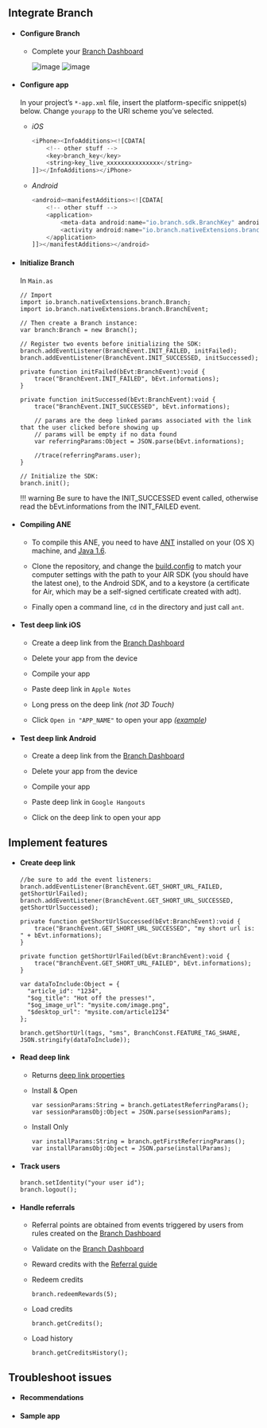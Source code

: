 ## Integrate Branch

- #### Configure Branch

    - Complete your [Branch Dashboard](https://dashboard.branch.io/settings/link)

        ![image](https://i.imgur.com/wazVu3U.png)
        ![image](https://i.imgur.com/9PEylbS.png)

- #### Configure app

    In your project’s `*-app.xml` file, insert the platform-specific snippet(s) below. Change `yourapp` to the URI scheme you’ve selected.

    - *iOS*

        ```js
        <iPhone><InfoAdditions><![CDATA[
            <!-- other stuff -->
            <key>branch_key</key>
            <string>key_live_xxxxxxxxxxxxxxx</string>
        ]]></InfoAdditions></iPhone>
        ```

    - *Android*

        ```js
        <android><manifestAdditions><![CDATA[
            <!-- other stuff -->
            <application>
                <meta-data android:name="io.branch.sdk.BranchKey" android:value="key_live_xxxxxxxxxxxxxxx" />
                <activity android:name="io.branch.nativeExtensions.branch.BranchActivity" android:launchMode="singleTask" android:theme="@android:style/Theme.Translucent.NoTitleBar.Fullscreen" />
            </application>
        ]]></manifestAdditions></android>
        ```

- #### Initialize Branch

    In `Main.as`

    ```as3
    // Import
    import io.branch.nativeExtensions.branch.Branch;
    import io.branch.nativeExtensions.branch.BranchEvent;

    // Then create a Branch instance:
    var branch:Branch = new Branch();

    // Register two events before initializing the SDK:
    branch.addEventListener(BranchEvent.INIT_FAILED, initFailed);
    branch.addEventListener(BranchEvent.INIT_SUCCESSED, initSuccessed);

    private function initFailed(bEvt:BranchEvent):void {
        trace("BranchEvent.INIT_FAILED", bEvt.informations);
    }

    private function initSuccessed(bEvt:BranchEvent):void {
        trace("BranchEvent.INIT_SUCCESSED", bEvt.informations);

        // params are the deep linked params associated with the link that the user clicked before showing up
        // params will be empty if no data found
        var referringParams:Object = JSON.parse(bEvt.informations);

        //trace(referringParams.user);
    }

    // Initialize the SDK:
    branch.init();
    ```

    !!! warning
        Be sure to have the INIT_SUCCESSED event called, otherwise read the bEvt.informations from the INIT_FAILED event.

- #### Compiling ANE

    - To compile this ANE, you need to have [ANT](https://ant.apache.org/) installed on your (OS X) machine, and [Java 1.6](https://support.apple.com/kb/DL1572).

    - Clone the repository, and change the [build.config](https://github.com/BranchMetrics/Branch-AIR-ANE-SDK/blob/master/build/build.config) to match your computer settings with the path to your AIR SDK (you should have the latest one), to the Android SDK, and to a keystore (a certificate for Air, which may be a self-signed certificate created with adt).

    - Finally open a command line, `cd` in the directory and just call `ant`.

- #### Test deep link iOS

    - Create a deep link from the [Branch Dashboard](https://dashboard.branch.io/marketing)

    - Delete your app from the device

    - Compile your app

    - Paste deep link in `Apple Notes`

    - Long press on the deep link *(not 3D Touch)*

    - Click `Open in "APP_NAME"` to open your app *([example](https://i.imgur.com/VJVICXd.png))*

- #### Test deep link Android

    - Create a deep link from the [Branch Dashboard](https://dashboard.branch.io/marketing)

    - Delete your app from the device

    - Compile your app

    - Paste deep link in `Google Hangouts`

    - Click on the deep link to open your app

## Implement features

- #### Create deep link

    ```as3
    //be sure to add the event listeners:
    branch.addEventListener(BranchEvent.GET_SHORT_URL_FAILED, getShortUrlFailed);
    branch.addEventListener(BranchEvent.GET_SHORT_URL_SUCCESSED, getShortUrlSuccessed);

    private function getShortUrlSuccessed(bEvt:BranchEvent):void {
        trace("BranchEvent.GET_SHORT_URL_SUCCESSED", "my short url is: " + bEvt.informations);
    }

    private function getShortUrlFailed(bEvt:BranchEvent):void {
        trace("BranchEvent.GET_SHORT_URL_FAILED", bEvt.informations);
    }

    var dataToInclude:Object = {
      "article_id": "1234",
      "$og_title": "Hot off the presses!",
      "$og_image_url": "mysite.com/image.png",
      "$desktop_url": "mysite.com/article1234"
    };

    branch.getShortUrl(tags, "sms", BranchConst.FEATURE_TAG_SHARE, JSON.stringify(dataToInclude));
    ```

- #### Read deep link

    - Returns [deep link properties](/pages/links/integrate/#read-deep-links)

    - Install & Open

        ```as3
        var sessionParams:String = branch.getLatestReferringParams();
        var sessionParamsObj:Object = JSON.parse(sessionParams);
        ```

    - Install Only
        ```as3
        var installParams:String = branch.getFirstReferringParams();
        var installParamsObj:Object = JSON.parse(installParams);
        ```

- #### Track users

    ```as3
    branch.setIdentity("your user id");
    branch.logout();
    ```

- #### Handle referrals

    - Referral points are obtained from events triggered by users from rules created on the [Branch Dashboard](https://dashboard.branch.io/referrals/rules)

    - Validate on the [Branch Dashboard](https://dashboard.branch.io/referrals/analytics)

    - Reward credits with the [Referral guide](/pages/analytics/referrals/)

    - Redeem credits

        ```as3
        branch.redeemRewards(5);
        ```

    - Load credits

        ```as3
        branch.getCredits();
        ```

    - Load history

        ```as3
        branch.getCreditsHistory();
        ```

## Troubleshoot issues
- #### Recommendations
- #### Sample app
